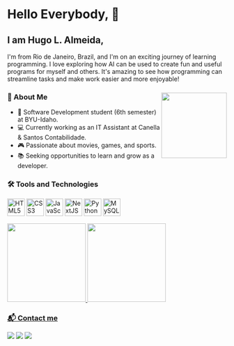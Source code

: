 # Hello Everybody, 👋 

## I am Hugo L. Almeida,
I'm from Rio de Janeiro, Brazil, and I'm on an exciting journey of learning programming. I love exploring how AI can be used to create fun and useful programs for myself and others. It's amazing to see how programming can streamline tasks and make work easier and more enjoyable!

### 🎯 About Me  <img align="right" loading="lazy" src="./assets/avatar" width="150" />
- :blue_book: Software Development student (6th semester) at BYU-Idaho.
- 💻 Currently working as an IT Assistant at Canella & Santos Contabilidade.
- 🎮 Passionate about movies, games, and sports.
- 📚 Seeking opportunities to learn and grow as a developer.
### 🛠️ Tools and Technologies

<img loading="lazy" src="https://cdn.jsdelivr.net/gh/devicons/devicon@latest/icons/html5/html5-plain-wordmark.svg" title="HTML5" width="40" height="40" /> <img loading="lazy" src="https://cdn.jsdelivr.net/gh/devicons/devicon@latest/icons/css3/css3-plain-wordmark.svg" title="CSS3" width="40" height="40" /> <img loading="lazy" src="https://cdn.jsdelivr.net/gh/devicons/devicon@latest/icons/javascript/javascript-plain.svg" title="JavaScript" width="40" height="40" /> <img loading="lazy" src="https://cdn.jsdelivr.net/gh/devicons/devicon@latest/icons/nextjs/nextjs-original.svg" title="NextJS" width="40" height="40" /> <img loading="lazy" src="https://cdn.jsdelivr.net/gh/devicons/devicon@latest/icons/python/python-original-wordmark.svg" title="Python" width="40" height="40" /> <img loading="lazy" src="https://cdn.jsdelivr.net/gh/devicons/devicon@latest/icons/mysql/mysql-original.svg" width="40" title="MySQL" height="40" alt="MySQL"/>
<div>
<a href="https://github.com/hugolalmeida">
<img loading="lazy" height="180em" src="https://github-readme-stats.vercel.app/api/top-langs/?username=hugolalmeida&layout=compact&langs_count=7&theme=dracula"/>
<img loading="lazy" height="180em" src="https://github-readme-stats.vercel.app/api?username=hugolalmeida&show_icons=true&theme=dracula&include_all_commits=true&count_private=true"/>
</div>
  
### 📬 Contact me

<div>
<a href="https://www.instagram.com/hugollalmeida/" target="_blank"><img loading="lazy" src="https://img.shields.io/badge/-Instagram-%23E4405F?style=for-the-badge&logo=instagram&logoColor=white" target="_blank"></a>
<a href = "mailto:hugogule@gmail.com"><img loading="lazy" src="https://img.shields.io/badge/Gmail-D14836?style=for-the-badge&logo=gmail&logoColor=white" target="_blank"></a>
<a href="https://www.linkedin.com/in/hugo-l-almeida-023701221/?locale=en_US" target="_blank"><img loading="lazy" src="https://img.shields.io/badge/-LinkedIn-%230077B5?style=for-the-badge&logo=linkedin&logoColor=white" target="_blank"></a>   
</div>        


